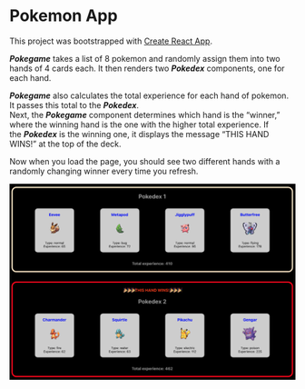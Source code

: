 # Pokemon App

This project was bootstrapped with [Create React App](https://github.com/facebook/create-react-app).

***Pokegame*** takes a list of 8 pokemon and randomly assign them into two hands of 4 cards each. It then renders two ***Pokedex*** components, one for each hand.  

***Pokegame*** also calculates the total experience for each hand of pokemon. It passes this total to the ***Pokedex***.  
Next, the ***Pokegame*** component determines which hand is the “winner,” where the winning hand is the one with the higher total experience. If the ***Pokedex*** is the winning one, it displays the message “THIS HAND WINS!” at the top of the deck.  

Now when you load the page, you should see two different hands with a randomly changing winner every time you refresh.

![](./public/screen-shot.png) 

